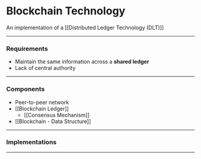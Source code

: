 # Blockchain Technology
An implementation of a [[Distributed Ledger Technology (DLT)]]
___
### Requirements
- Maintain the same information across a **shared ledger**
- Lack of central authority


___
### Components
- Peer-to-peer network
- [[Blockchain Ledger]]
	- [[Consensus Mechanism]]
- [[Blockchain - Data Structure]]


___
### Implementations



___


